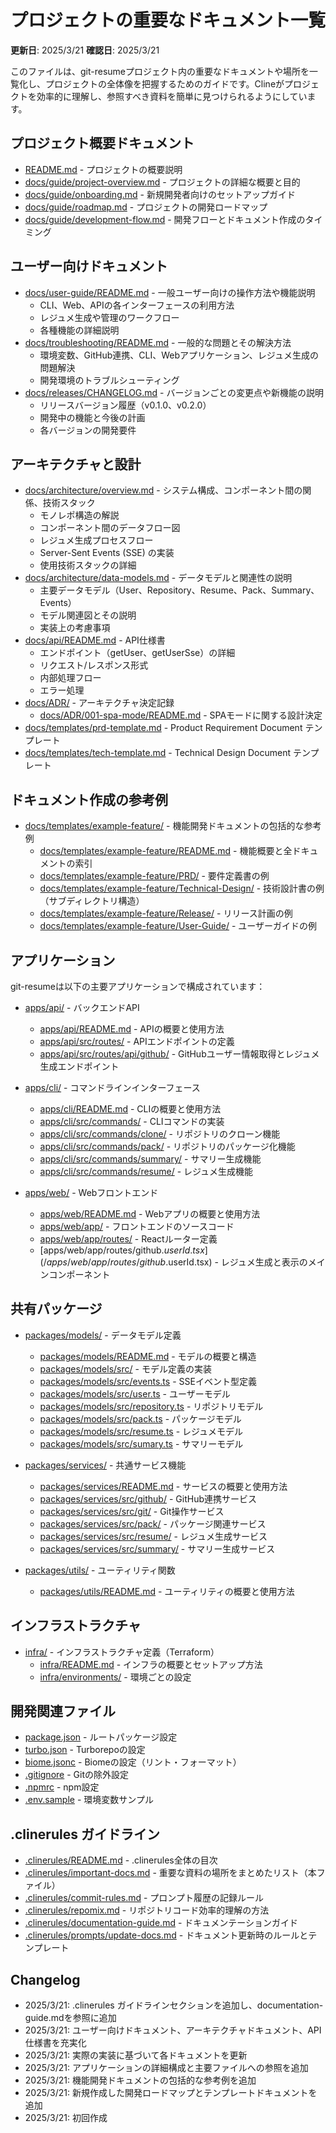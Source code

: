# プロジェクトの重要なドキュメント一覧

**更新日**: 2025/3/21
**確認日**: 2025/3/21

このファイルは、git-resumeプロジェクト内の重要なドキュメントや場所を一覧化し、プロジェクトの全体像を把握するためのガイドです。Clineがプロジェクトを効率的に理解し、参照すべき資料を簡単に見つけられるようにしています。

## プロジェクト概要ドキュメント

- [README.md](/README.md) - プロジェクトの概要説明
- [docs/guide/project-overview.md](/docs/guide/project-overview.md) - プロジェクトの詳細な概要と目的
- [docs/guide/onboarding.md](/docs/guide/onboarding.md) - 新規開発者向けのセットアップガイド
- [docs/guide/roadmap.md](/docs/guide/roadmap.md) - プロジェクトの開発ロードマップ
- [docs/guide/development-flow.md](/docs/guide/development-flow.md) - 開発フローとドキュメント作成のタイミング

## ユーザー向けドキュメント

- [docs/user-guide/README.md](/docs/user-guide/README.md) - 一般ユーザー向けの操作方法や機能説明
  - CLI、Web、APIの各インターフェースの利用方法
  - レジュメ生成や管理のワークフロー
  - 各種機能の詳細説明
- [docs/troubleshooting/README.md](/docs/troubleshooting/README.md) - 一般的な問題とその解決方法
  - 環境変数、GitHub連携、CLI、Webアプリケーション、レジュメ生成の問題解決
  - 開発環境のトラブルシューティング
- [docs/releases/CHANGELOG.md](/docs/releases/CHANGELOG.md) - バージョンごとの変更点や新機能の説明
  - リリースバージョン履歴（v0.1.0、v0.2.0）
  - 開発中の機能と今後の計画
  - 各バージョンの開発要件

## アーキテクチャと設計

- [docs/architecture/overview.md](/docs/architecture/overview.md) - システム構成、コンポーネント間の関係、技術スタック
  - モノレポ構造の解説
  - コンポーネント間のデータフロー図
  - レジュメ生成プロセスフロー
  - Server-Sent Events (SSE) の実装
  - 使用技術スタックの詳細
- [docs/architecture/data-models.md](/docs/architecture/data-models.md) - データモデルと関連性の説明
  - 主要データモデル（User、Repository、Resume、Pack、Summary、Events）
  - モデル関連図とその説明
  - 実装上の考慮事項
- [docs/api/README.md](/docs/api/README.md) - API仕様書
  - エンドポイント（getUser、getUserSse）の詳細
  - リクエスト/レスポンス形式
  - 内部処理フロー
  - エラー処理
- [docs/ADR/](/docs/ADR/) - アーキテクチャ決定記録
  - [docs/ADR/001-spa-mode/README.md](/docs/ADR/001-spa-mode/README.md) - SPAモードに関する設計決定
- [docs/templates/prd-template.md](/docs/templates/prd-template.md) - Product Requirement Document テンプレート
- [docs/templates/tech-template.md](/docs/templates/tech-template.md) - Technical Design Document テンプレート

## ドキュメント作成の参考例

- [docs/templates/example-feature/](/docs/templates/example-feature/) - 機能開発ドキュメントの包括的な参考例
  - [docs/templates/example-feature/README.md](/docs/templates/example-feature/README.md) - 機能概要と全ドキュメントの索引
  - [docs/templates/example-feature/PRD/](/docs/templates/example-feature/PRD/) - 要件定義書の例
  - [docs/templates/example-feature/Technical-Design/](/docs/templates/example-feature/Technical-Design/) - 技術設計書の例（サブディレクトリ構造）
  - [docs/templates/example-feature/Release/](/docs/templates/example-feature/Release/) - リリース計画の例
  - [docs/templates/example-feature/User-Guide/](/docs/templates/example-feature/User-Guide/) - ユーザーガイドの例

## アプリケーション

git-resumeは以下の主要アプリケーションで構成されています：

- [apps/api/](/apps/api/) - バックエンドAPI
  - [apps/api/README.md](/apps/api/README.md) - APIの概要と使用方法
  - [apps/api/src/routes/](/apps/api/src/routes/) - APIエンドポイントの定義
  - [apps/api/src/routes/api/github/](/apps/api/src/routes/api/github/) - GitHubユーザー情報取得とレジュメ生成エンドポイント

- [apps/cli/](/apps/cli/) - コマンドラインインターフェース
  - [apps/cli/README.md](/apps/cli/README.md) - CLIの概要と使用方法
  - [apps/cli/src/commands/](/apps/cli/src/commands/) - CLIコマンドの実装
  - [apps/cli/src/commands/clone/](/apps/cli/src/commands/clone/) - リポジトリのクローン機能
  - [apps/cli/src/commands/pack/](/apps/cli/src/commands/pack/) - リポジトリのパッケージ化機能
  - [apps/cli/src/commands/summary/](/apps/cli/src/commands/summary/) - サマリー生成機能
  - [apps/cli/src/commands/resume/](/apps/cli/src/commands/resume/) - レジュメ生成機能

- [apps/web/](/apps/web/) - Webフロントエンド
  - [apps/web/README.md](/apps/web/README.md) - Webアプリの概要と使用方法
  - [apps/web/app/](/apps/web/app/) - フロントエンドのソースコード
  - [apps/web/app/routes/](/apps/web/app/routes/) - Reactルーター定義
  - [apps/web/app/routes/github.$userId.tsx](/apps/web/app/routes/github.$userId.tsx) - レジュメ生成と表示のメインコンポーネント

## 共有パッケージ

- [packages/models/](/packages/models/) - データモデル定義
  - [packages/models/README.md](/packages/models/README.md) - モデルの概要と構造
  - [packages/models/src/](/packages/models/src/) - モデル定義の実装
  - [packages/models/src/events.ts](/packages/models/src/events.ts) - SSEイベント型定義
  - [packages/models/src/user.ts](/packages/models/src/user.ts) - ユーザーモデル
  - [packages/models/src/repository.ts](/packages/models/src/repository.ts) - リポジトリモデル
  - [packages/models/src/pack.ts](/packages/models/src/pack.ts) - パッケージモデル
  - [packages/models/src/resume.ts](/packages/models/src/resume.ts) - レジュメモデル
  - [packages/models/src/sumary.ts](/packages/models/src/sumary.ts) - サマリーモデル

- [packages/services/](/packages/services/) - 共通サービス機能
  - [packages/services/README.md](/packages/services/README.md) - サービスの概要と使用方法
  - [packages/services/src/github/](/packages/services/src/github/) - GitHub連携サービス
  - [packages/services/src/git/](/packages/services/src/git/) - Git操作サービス
  - [packages/services/src/pack/](/packages/services/src/pack/) - パッケージ関連サービス
  - [packages/services/src/resume/](/packages/services/src/resume/) - レジュメ生成サービス
  - [packages/services/src/summary/](/packages/services/src/summary/) - サマリー生成サービス

- [packages/utils/](/packages/utils/) - ユーティリティ関数
  - [packages/utils/README.md](/packages/utils/README.md) - ユーティリティの概要と使用方法

## インフラストラクチャ

- [infra/](/infra/) - インフラストラクチャ定義（Terraform）
  - [infra/README.md](/infra/README.md) - インフラの概要とセットアップ方法
  - [infra/environments/](/infra/environments/) - 環境ごとの設定

## 開発関連ファイル

- [package.json](/package.json) - ルートパッケージ設定
- [turbo.json](/turbo.json) - Turborepoの設定
- [biome.jsonc](/biome.jsonc) - Biomeの設定（リント・フォーマット）
- [.gitignore](/.gitignore) - Gitの除外設定
- [.npmrc](/.npmrc) - npm設定
- [.env.sample](/.env.sample) - 環境変数サンプル

## .clinerules ガイドライン

- [.clinerules/README.md](/.clinerules/README.md) - .clinerules全体の目次
- [.clinerules/important-docs.md](/.clinerules/important-docs.md) - 重要な資料の場所をまとめたリスト（本ファイル）
- [.clinerules/commit-rules.md](/.clinerules/commit-rules.md) - プロンプト履歴の記録ルール
- [.clinerules/repomix.md](/.clinerules/repomix.md) - リポジトリコード効率的理解の方法
- [.clinerules/documentation-guide.md](/.clinerules/documentation-guide.md) - ドキュメンテーションガイド
- [.clinerules/prompts/update-docs.md](/.clinerules/prompts/update-docs.md) - ドキュメント更新時のルールとテンプレート

## Changelog

- 2025/3/21: .clinerules ガイドラインセクションを追加し、documentation-guide.mdを参照に追加
- 2025/3/21: ユーザー向けドキュメント、アーキテクチャドキュメント、API仕様書を充実化
- 2025/3/21: 実際の実装に基づいて各ドキュメントを更新
- 2025/3/21: アプリケーションの詳細構成と主要ファイルへの参照を追加
- 2025/3/21: 機能開発ドキュメントの包括的な参考例を追加
- 2025/3/21: 新規作成した開発ロードマップとテンプレートドキュメントを追加
- 2025/3/21: 初回作成
